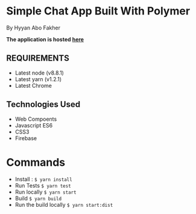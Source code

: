 # Simple Chat App Built With Polymer

By Hyyan Abo Fakher 

**The application is hosted [here](https://hyyan.github.io/chat/)**

## REQUIREMENTS
* Latest node (v8.8.1)
* Latest yarn (v1.2.1)
* Latest Chrome

## Technologies Used

* Web Compoents
* Javascript ES6
* CSS3
* Firebase

# Commands

* Install : `$ yarn install ` 
* Run Tests `$ yarn test`
* Run locally  `$ yarn start`
* Build `$ yarn build`
* Run the build locally `$ yarn start:dist`
